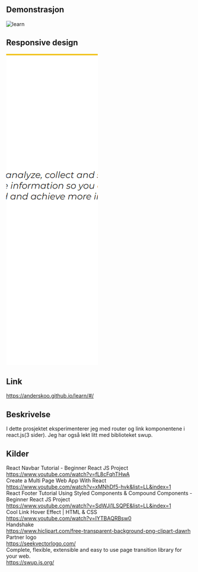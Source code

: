 ## Demonstrasjon
 ![learn](demo.gif)
 
## Responsive design
 ![learn](responsive.gif)
 
## Link 
https://anderskoo.github.io/learn/#/

## Beskrivelse<br>
I dette prosjektet eksperimenterer jeg med router og link komponentene i react.js(3 sider). 
Jeg har også lekt litt med biblioteket swup. 

## Kilder<br>
React Navbar Tutorial - Beginner React JS Project<br>
https://www.youtube.com/watch?v=fL8cFqhTHwA<br>
Create a Multi Page Web App With React<br>
https://www.youtube.com/watch?v=xMNhDf5-hvk&list=LL&index=1<br>
React Footer Tutorial Using Styled Components & Compound Components - Beginner React JS Project<br>
https://www.youtube.com/watch?v=SdWJj1LSQPE&list=LL&index=1<br>
Cool Link Hover Effect | HTML & CSS<br>
https://www.youtube.com/watch?v=IYTBAQRBsw0<br>
Handshake<br>
https://www.hiclipart.com/free-transparent-background-png-clipart-dawrh<br>
Partner logo<br>
https://seekvectorlogo.com/<br>
Complete, flexible, extensible and easy to use page transition library for your web.<br>
https://swup.js.org/<br>
